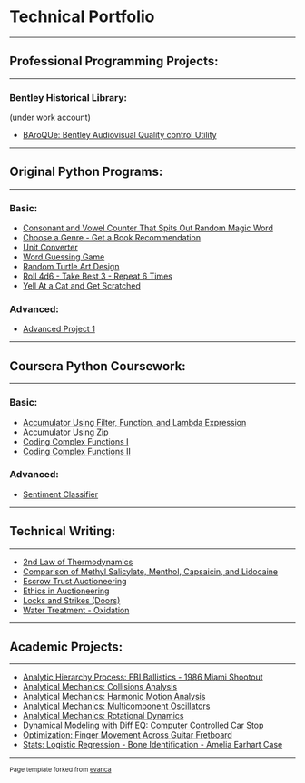 # Technical Portfolio

---

## Professional Programming Projects:

---

### Bentley Historical Library:
(under work account)

- [BAroQUe: Bentley Audiovisual Quality control Utility](https://github.com/bentley-historical-library/baroque)



---

## Original Python Programs:
---

### Basic:

- [Consonant and Vowel Counter That Spits Out Random Magic Word](https://github.com/Timothy-L-Baron/cons_vowel_counter)
- [Choose a Genre - Get a Book Recommendation](https://github.com/Timothy-L-Baron/book_recommender)
- [Unit Converter](https://github.com/Timothy-L-Baron/unit_converter)
- [Word Guessing Game](https://github.com/Timothy-L-Baron/word_guess1)
- [Random Turtle Art Design](https://github.com/Timothy-L-Baron/turtle_art)
- [Roll 4d6 - Take Best 3 - Repeat 6 Times](https://github.com/Timothy-L-Baron/rand_dice1)
- [Yell At a Cat and Get Scratched](/project7)

### Advanced: 

- [Advanced Project 1](http://example.com/)


---

## Coursera Python Coursework:
---

### Basic:

- [Accumulator Using Filter, Function, and Lambda Expression](http://example.com/)
- [Accumulator Using Zip](http://example.com/)
- [Coding Complex Functions I](https://github.com/Timothy-L-Baron/comp_func1)
- [Coding Complex Functions II](https://github.com/Timothy-L-Baron/comp_func2)


### Advanced: 

- [Sentiment Classifier](https://github.com/Timothy-L-Baron/sent_class_coursera)


---



## Technical Writing: 

---

- [2nd Law of Thermodynamics](https://github.com/Timothy-L-Baron/sec_law_thermo)
- [Comparison of Methyl Salicylate, Menthol, Capsaicin, and Lidocaine](https://github.com/Timothy-L-Baron/ingredient_compare1)
- [Escrow Trust Auctioneering](https://github.com/Timothy-L-Baron/esc_trust_git)
- [Ethics in Auctioneering](https://github.com/Timothy-L-Baron/ethics_auc)
- [Locks and Strikes (Doors)](https://github.com/Timothy-L-Baron/locks_strikes)
- [Water Treatment - Oxidation](https://github.com/Timothy-L-Baron/oxidation)


---

## Academic Projects: 

---


- [Analytic Hierarchy Process: FBI Ballistics - 1986 Miami Shootout](https://github.com/Timothy-L-Baron/analytic_hierarchy_ballistic)
- [Analytical Mechanics: Collisions Analysis](https://github.com/Timothy-L-Baron/collisions_physics)
- [Analytical Mechanics: Harmonic Motion Analysis](https://github.com/Timothy-L-Baron/harmonic_motion_analysis)
- [Analytical Mechanics: Multicomponent Oscillators](https://github.com/Timothy-L-Baron/mult_comp_osc)
- [Analytical Mechanics: Rotational Dynamics](https://github.com/Timothy-L-Baron/rotational_dynamics)
- [Dynamical Modeling with Diff EQ: Computer Controlled Car Stop](https://github.com/Timothy-L-Baron/dynamical_modeling_stop_car)
- [Optimization: Finger Movement Across Guitar Fretboard](https://github.com/Timothy-L-Baron/optimiation_guitar_fretboard)
- [Stats: Logistic Regression - Bone Identification - Amelia Earhart Case](https://github.com/Timothy-L-Baron/academic_earhart_bones)




---


<p style="font-size:11px">Page template forked from <a href="https://github.com/evanca/quick-portfolio">evanca</a></p>
<!-- Remove above link if you don't want to attibute -->
